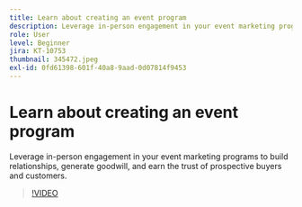 ```yaml
---
title: Learn about creating an event program
description: Leverage in-person engagement in your event marketing programs to build relationships, generate goodwill, and earn the trust of prospective buyers and customers.
role: User
level: Beginner
jira: KT-10753
thumbnail: 345472.jpeg
exl-id: 0fd61398-601f-40a8-9aad-0d07814f9453
---
```

# Learn about creating an event program

Leverage in-person engagement in your event marketing programs to build relationships, generate goodwill, and earn the trust of prospective buyers and customers.

>[!VIDEO](https://video.tv.adobe.com/v/345472/?quality=12&learn=on)
